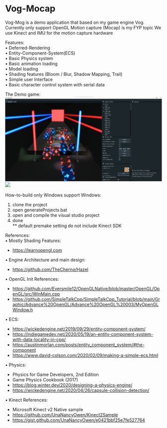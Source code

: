 # Vog-Mocap

Vog-Mog is a demo application that based on my game engine Vog.
Currently only support OpenGL
Motion capture (Mocap) is my FYP topic
We use Kinect and IMU for the motion capture hardware

Features: <br />
• Deferred-Rendering <br />
• Entity-Component-System(ECS) <br />
• Basic Physics system <br />
• Basic animation loading <br />
• Model loading <br />
• Shading features (Bloom / Blur, Shadow Mapping, Trail) <br />
• Simple user Interface <br />
• Basic character control system with serial data <br />

The Demo game:
![alt text](https://github.com/SamLeungguy/Vog-Mocap/blob/main/media/png/demo-game.png?raw=true)
![](https://github.com/SamLeungguy/Vog-Mocap/blob/main/media/gifs/demo-game-raw.gif)

How-to-build
only Windows support
Windows: 
1. clone the project
2. open generateProjects.bat
3. open and compile the visual studio project
4. done  <br />
** default premake setting do not include Kinect SDK

References: <br />
• Mostly Shading Features: 
- https://learnopengl.com

• Engine Architecture and main design: 
- https://github.com/TheCherno/Hazel

• OpenGL Init References:
- https://github.com/Eversmile12/OpenGLNative/blob/master/OpenGL/OpenGL/src/WinMain.cpp
- https://github.com/SimpleTalkCpp/SimpleTalkCpp_Tutorial/blob/main/Graphic/Advance%20OpenGL/Advance%20OpenGL%20003/MyOpenGLWindow.h

• ECS:
- https://wickedengine.net/2019/09/29/entity-component-system/
- https://indiegamedev.net/2020/05/19/an-entity-component-system-with-data-locality-in-cpp/
- https://austinmorlan.com/posts/entity_component_system/#the-component
- https://www.david-colson.com/2020/02/09/making-a-simple-ecs.html

• Physics:
- Physics for Game Developers, 2nd Edition
- Game Physics Cookbook (2017)
- https://blog.winter.dev/2020/designing-a-physics-engine/
- https://wickedengine.net/2020/04/26/capsule-collision-detection/

• Kinect References: 
- Microsoft Kinect v2 Native sample
- https://github.com/UnaNancyOwen/Kinect2Sample
- https://gist.github.com/UnaNancyOwen/e0421bbf25e7fe527764
